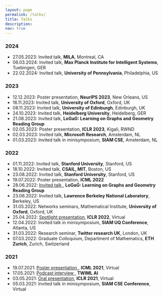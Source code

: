 ```yaml
---
layout: page
permalink: /talks/
title: Talks
description: 
nav: true
---
```


### 2024
* 27.05.2023: Invited talk, **MILA**, Montreal, CA
* 06.03.2024: Invited talk, **Max Planck Institute for Intelligent Systems**, Tuebingen, GER
* 22.02.2024: Invited talk, **University of Pennsylvania**, Philadelphia, US

### 2023
* 12.12.2023: Poster presentation, **NeurIPS 2023**, New Orleans, US
* 16.11.2023: Invited talk, **University of Oxford**, Oxford, UK
* 08.11.2023: Invited talk, **University of Edinburgh**, Edinburgh, UK
* 24.10.2023: Invited talk, **Heidelberg University**, Heidelberg, GER
* 21.08.2023: Invited talk, **LoGaG: Learning on Graphs and Geometry Reading Group**
* 02.05.2023: Poster presentation, **ICLR 2023**, Kigali, RWND
* 02.03.2023: Invited talk, **Microsoft Research**, Amsterdam, NL
* 01.03.2023: Invited talk in minisymposium, **SIAM CSE**, Amsterdam, NL

### 2022
* 01.11.2022: Invited talk, **Stanford University**, Stanford, US
* 18.10.2022: Invited talk, **CSAIL, MIT**, Boston, US
* 23.08.2022: Invited talk, **Stanford University**, Stanford, US
* 19.07.2022: Poster presentation, **ICML 2022**
* 28.06.2022: <a href="https://www.youtube.com/watch?v=YIhNLmbUBp4&feature=emb_logo"> Invited talk </a>, 
**LoGaG: Learning on Graphs and Geometry Reading Group**
* 23.06.2022: Invited talk, **Lawrence Berkeley National Laboratory**, Berkeley, US
* 31.05.2022: Networks seminars, Mathematical Institute, **University of Oxford**, Oxford, UK
* 25.04.2022: <a href="https://iclr.cc/virtual/2022/spotlight/6412"> Spotlight presentation</a>, **ICLR 2022**, Virtual
* 12.04.2022: Invited talk in minisymposium, **SIAM UQ Conference**, Atlanta, US
* 31.03.2022: Research seminar, **Twitter research UK**, London, UK
* 07.03.2022: Graduate Colloquium, Department of Mathematics, **ETH Zurich**, Zurich, Switzerland


### 2021
<a href=""> </a>
* 19.07.2021: <a href="https://icml.cc/virtual/2021/poster/10541"> Poster presentation </a>, **ICML 2021**, Virtual
* 17.05.2021: <a href="https://twimlai.com/learning-long-time-dependencies-with-rnns-w-konstantin-rusch/"> Podcast interview </a>, **TWIML AI**
* 03.05.2021: <a href="https://iclr.cc/virtual/2021/oral/3381"> Oral presentation</a>, **ICLR 2021**, Virtual
* 05.03.2021: Invited talk in minisymposium, **SIAM CSE Conference**, Virtual

